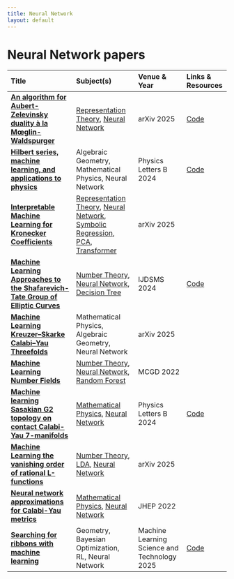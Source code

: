 ```yaml
---
title: Neural Network
layout: default
---
```


# Neural Network papers

| Title | Subject(s) | Venue & Year | Links & Resources |
| :--- | :--- | :--- | :--- |
| **[An algorithm for Aubert-Zelevinsky duality à la Mœglin-Waldspurger](https://arxiv.org/abs/2509.13231)** | [Representation Theory](representation-theory.md), [Neural Network](neural-network.md) | arXiv 2025 | [Code](https://github.com/ThomasLanard/aubert-zelevinsky-duality) |
| **[Hilbert series, machine learning, and applications to physics](https://www.sciencedirect.com/science/article/pii/S0370269322001009)** | Algebraic Geometry, Mathematical Physics, Neural Network | Physics Letters B 2024 | [Code](https://github.com/edhirst/HilbertSeriesML) |
| **[Interpretable Machine Learning for Kronecker Coefficients](https://arxiv.org/abs/2502.11774)** | [Representation Theory](representation-theory.md), [Neural Network](neural-network.md), [Symbolic Regression](symbolic-regression.md), [PCA](pca.md), [Transformer](transformer.md) | arXiv 2025 |  |
| **[Machine Learning Approaches to the Shafarevich-Tate Group of Elliptic Curves](https://www.worldscientific.com/doi/abs/10.1142/S2810939225400015)** | [Number Theory](number-theory.md), [Neural Network](neural-network.md), [Decision Tree](decision-tree.md) | IJDSMS 2024 | [Code](https://github.com/barinderbanwait/ml_rnt) |
| **[Machine Learning Kreuzer–Skarke Calabi–Yau Threefolds](https://arxiv.org/abs/2112.09117)** | Mathematical Physics, Algebraic Geometry, Neural Network | arXiv 2025 | |
| **[Machine Learning Number Fields](https://link.intlpress.com/JDetail/1806620813564551169)** | [Number Theory](number-theory.md), [Neural Network](neural-network.md), [Random Forest](random-forest.md) | MCGD 2022 |  |
| **[Machine learning Sasakian G2 topology on contact Calabi-Yau 7-manifolds](https://www.sciencedirect.com/science/article/pii/S0370269324000753)** | [Mathematical Physics](mathematical-physics.md), [Neural Network](neural-network.md) | Physics Letters B 2024 | [Code](https://github.com/TomasSilva/MLcCY7) |
| **[Machine Learning the vanishing order of rational L-functions](https://arxiv.org/abs/2502.10360)** | [Number Theory](number-theory.md), [LDA](lda.md), [Neural Network](neural-network.md) | arXiv 2025 |  |
| **[Neural network approximations for Calabi-Yau metrics](https://link.springer.com/article/10.1007/JHEP08(2022)105)** | [Mathematical Physics](mathematical-physics.md), [Neural Network](neural-network.md) | JHEP 2022 |  |
| **[Searching for ribbons with machine learning](https://iopscience.iop.org/article/10.1088/2632-2153/ade362/meta)** | Geometry, Bayesian Optimization, RL, Neural Network | Machine Learning Science and Technology 2025 | [Code](https://github.com/ruehlef/ribbon) |